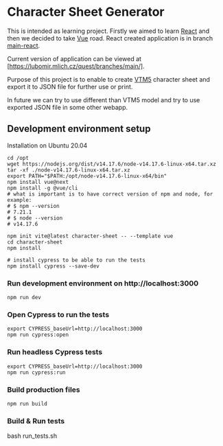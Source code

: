 # Character Sheet Generator

This is intended as learning project. Firstly we aimed to learn [React](https://reactjs.org/) and then we decided to take [Vue](https://vuejs.org/) road. React created application is in branch [main-react](https://github.com/haterzlin/character-sheet/tree/main-react).

Current version of application can be viewed at [https://lubomir.mlich.cz/quest/branches/main/].

Purpose of this project is to enable to create [VTM5](https://whitewolf.fandom.com/wiki/Vampire:_The_Masquerade_5th_Edition) character sheet and export it to JSON file for further use or print.

In future we can try to use different than VTM5 model and try to use exported JSON file in some other webapp.

## Development environment setup

Installation on Ubuntu 20.04

    cd /opt
    wget https://nodejs.org/dist/v14.17.6/node-v14.17.6-linux-x64.tar.xz
    tar -xf ./node-v14.17.6-linux-x64.tar.xz
    export PATH="$PATH:/opt/node-v14.17.6-linux-x64/bin"
    npm install vue@next
    npm install -g @vue/cli
    # what is important is to have correct version of npm and node, for example:
    # $ npm --version
    # 7.21.1
    # $ node --version
    # v14.17.6

    npm init vite@latest character-sheet -- --template vue
    cd character-sheet
    npm install

    # install cypress to be able to run the tests
    npm install cypress --save-dev

### Run development environment on http://localhost:3000

    npm run dev

### Open Cypress to run the tests

    export CYPRESS_baseUrl=http://localhost:3000
    npm run cypress:open

### Run headless Cypress tests

    export CYPRESS_baseUrl=http://localhost:3000
    npm run cypress:run

### Build production files

    npm run build

### Build & Run tests

   bash run_tests.sh
